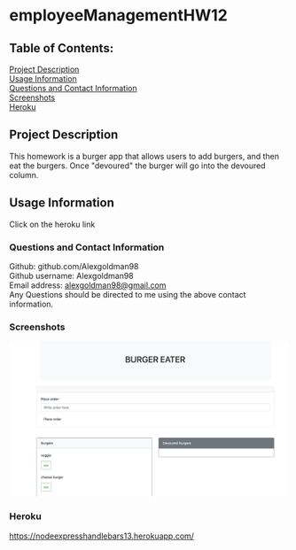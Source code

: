 # employeeManagementHW12

## Table of Contents: 
[Project Description](#Project-Description)  
[Usage Information](#Usage-Information)   
[Questions and Contact Information](#Questions-and-Contact-Information)  
[Screenshots](#Screenshots)  
[Heroku](#Heroku)  



## Project Description 
This homework is a burger app that allows users to add burgers, and then eat the burgers. Once "devoured" the burger will go into the devoured column.

## Usage Information 
Click on the heroku link

### Questions and Contact Information 
Github: github.com/Alexgoldman98  
Github username: Alexgoldman98   
Email address: alexgoldman98@gmail.com  
Any Questions should be directed to me using the above contact information.

### Screenshots
![code refactor](Assets/SS1.png)


### Heroku
https://nodeexpresshandlebars13.herokuapp.com/
